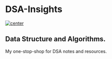 # DSA-Insights
<a href="">
  <img align="center" src="https://img.shields.io/badge/Programming%20|%20Concepts-DSA%20@ProblemSolving-blue" alt="center">
</a>

## Data Structure and Algorithms.

My one-stop-shop for DSA notes and resources.


